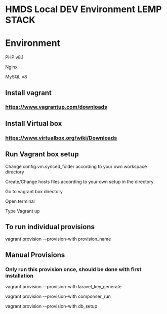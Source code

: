 # HMDS Local DEV Environment LEMP STACK

# Environment
PHP v8.1

Nginx

MySQL v8


## Install vagrant
### https://www.vagrantup.com/downloads

## Install Virtual box
### https://www.virtualbox.org/wiki/Downloads

## Run Vagrant box setup
Change config.vm.synced_folder according to your own workspace directory

Create/Change hosts files according to your own setup in the directory

Go to vagrant box directory

Open terminal

Type Vagrant up

## To run individual provisions
vagrant provision --provision-with provision_name

## Manual Provisions
### Only run this provision once, should be done with first installation
vagrant provision --provision-with laravel_key_generate

vagrant provision --provision-with componser_run

vagrant provision --provision-with db_setup
